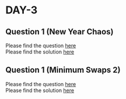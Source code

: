 # DAY-3


## Question 1 (New Year Chaos)

Please find the question [here](./Question-1/Day-3-Q1.pdf) <br>
Please find the solution [here](./Question-1/Day-3-Q1.py)

## Question 1 (Minimum Swaps 2)

Please find the question [here](./Question-2/Day-3-Q2.pdf) <br>
Please find the solution [here](./Question-2/Day-3-Q2.py)